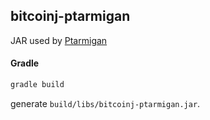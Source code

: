 ## bitcoinj-ptarmigan

JAR used by [Ptarmigan](https://github.com/nayutaco/ptarmigan)

#### Gradle

```bash
gradle build
```

generate `build/libs/bitcoinj-ptarmigan.jar`.
